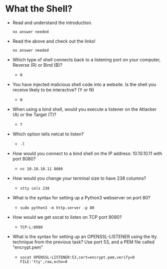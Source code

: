 # What the Shell?

- Read and understand the introduction.

	  no answer needed

- Read the above and check out the links!

	  no answer needed

- Which type of shell connects back to a listening port on your computer, Reverse (R) or Bind (B)?

	- `R`

- You have injected malicious shell code into a website. Is the shell you receive likely to be interactive? (Y or N)

	- `N`

- When using a bind shell, would you execute a listener on the Attacker (A) or the Target (T)?

	- `T`

- Which option tells netcat to listen?

	- `-l`

- How would you connect to a bind shell on the IP address: 10.10.10.11 with port 8080?

	- `nc 10.10.10.11 8080`

- How would you change your terminal size to have 238 columns?

	- `stty cols 238`

- What is the syntax for setting up a Python3 webserver on port 80?

	- `sudo python3 -m http.server -p 80`

- How would we get socat to listen on TCP port 8080?

	- `TCP-L:8080`

- What is the syntax for setting up an OPENSSL-LISTENER using the tty technique from the previous task? Use port 53, and a PEM file called "encrypt.pem"

	- `socat OPENSSL-LISTENER:53,cert=encrypt.pem,verify=0 FILE:'tty',raw,echo=0`